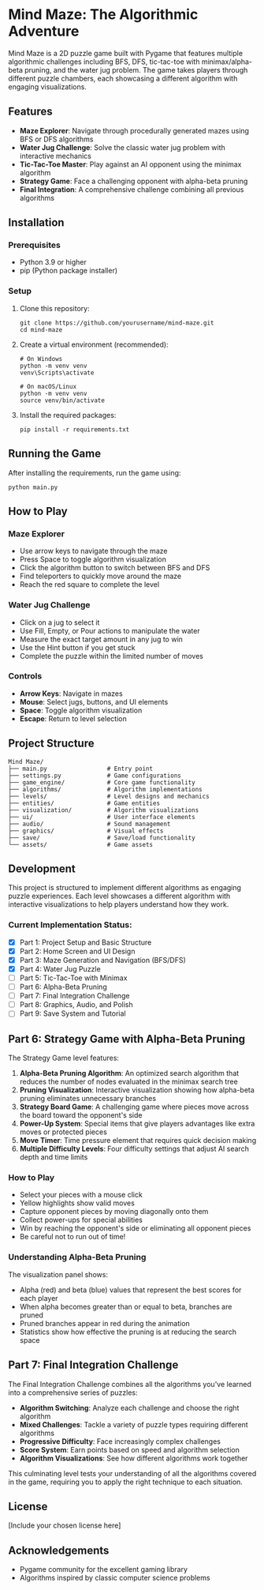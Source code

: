 # Mind Maze: The Algorithmic Adventure

Mind Maze is a 2D puzzle game built with Pygame that features multiple algorithmic challenges including BFS, DFS, tic-tac-toe with minimax/alpha-beta pruning, and the water jug problem. The game takes players through different puzzle chambers, each showcasing a different algorithm with engaging visualizations.

## Features

- **Maze Explorer**: Navigate through procedurally generated mazes using BFS or DFS algorithms
- **Water Jug Challenge**: Solve the classic water jug problem with interactive mechanics
- **Tic-Tac-Toe Master**: Play against an AI opponent using the minimax algorithm
- **Strategy Game**: Face a challenging opponent with alpha-beta pruning
- **Final Integration**: A comprehensive challenge combining all previous algorithms

## Installation

### Prerequisites

- Python 3.9 or higher
- pip (Python package installer)

### Setup

1. Clone this repository:
   ```
   git clone https://github.com/yourusername/mind-maze.git
   cd mind-maze
   ```

2. Create a virtual environment (recommended):
   ```
   # On Windows
   python -m venv venv
   venv\Scripts\activate

   # On macOS/Linux
   python -m venv venv
   source venv/bin/activate
   ```

3. Install the required packages:
   ```
   pip install -r requirements.txt
   ```

## Running the Game

After installing the requirements, run the game using:
```
python main.py
```

## How to Play

### Maze Explorer
- Use arrow keys to navigate through the maze
- Press Space to toggle algorithm visualization
- Click the algorithm button to switch between BFS and DFS
- Find teleporters to quickly move around the maze
- Reach the red square to complete the level

### Water Jug Challenge
- Click on a jug to select it
- Use Fill, Empty, or Pour actions to manipulate the water
- Measure the exact target amount in any jug to win
- Use the Hint button if you get stuck
- Complete the puzzle within the limited number of moves

### Controls
- **Arrow Keys**: Navigate in mazes
- **Mouse**: Select jugs, buttons, and UI elements
- **Space**: Toggle algorithm visualization 
- **Escape**: Return to level selection

## Project Structure

```
Mind Maze/
├── main.py                 # Entry point
├── settings.py             # Game configurations
├── game_engine/            # Core game functionality
├── algorithms/             # Algorithm implementations
├── levels/                 # Level designs and mechanics
├── entities/               # Game entities
├── visualization/          # Algorithm visualizations
├── ui/                     # User interface elements
├── audio/                  # Sound management
├── graphics/               # Visual effects
├── save/                   # Save/load functionality
└── assets/                 # Game assets
```

## Development

This project is structured to implement different algorithms as engaging puzzle experiences. Each level showcases a different algorithm with interactive visualizations to help players understand how they work.

### Current Implementation Status:
- [x] Part 1: Project Setup and Basic Structure
- [x] Part 2: Home Screen and UI Design
- [x] Part 3: Maze Generation and Navigation (BFS/DFS)
- [x] Part 4: Water Jug Puzzle
- [ ] Part 5: Tic-Tac-Toe with Minimax
- [ ] Part 6: Alpha-Beta Pruning
- [ ] Part 7: Final Integration Challenge
- [ ] Part 8: Graphics, Audio, and Polish
- [ ] Part 9: Save System and Tutorial

## Part 6: Strategy Game with Alpha-Beta Pruning

The Strategy Game level features:

1. **Alpha-Beta Pruning Algorithm**: An optimized search algorithm that reduces the number of nodes evaluated in the minimax search tree
2. **Pruning Visualization**: Interactive visualization showing how alpha-beta pruning eliminates unnecessary branches
3. **Strategy Board Game**: A challenging game where pieces move across the board toward the opponent's side
4. **Power-Up System**: Special items that give players advantages like extra moves or protected pieces
5. **Move Timer**: Time pressure element that requires quick decision making
6. **Multiple Difficulty Levels**: Four difficulty settings that adjust AI search depth and time limits

### How to Play

- Select your pieces with a mouse click
- Yellow highlights show valid moves
- Capture opponent pieces by moving diagonally onto them
- Collect power-ups for special abilities
- Win by reaching the opponent's side or eliminating all opponent pieces
- Be careful not to run out of time!

### Understanding Alpha-Beta Pruning

The visualization panel shows:
- Alpha (red) and beta (blue) values that represent the best scores for each player
- When alpha becomes greater than or equal to beta, branches are pruned
- Pruned branches appear in red during the animation
- Statistics show how effective the pruning is at reducing the search space

## Part 7: Final Integration Challenge

The Final Integration Challenge combines all the algorithms you've learned into a comprehensive series of puzzles:

- **Algorithm Switching**: Analyze each challenge and choose the right algorithm
- **Mixed Challenges**: Tackle a variety of puzzle types requiring different algorithms
- **Progressive Difficulty**: Face increasingly complex challenges
- **Score System**: Earn points based on speed and algorithm selection
- **Algorithm Visualizations**: See how different algorithms work together

This culminating level tests your understanding of all the algorithms covered in the game, requiring you to apply the right technique to each situation.

## License

[Include your chosen license here]

## Acknowledgements

- Pygame community for the excellent gaming library
- Algorithms inspired by classic computer science problems
